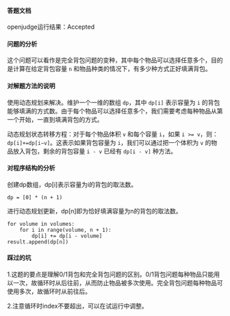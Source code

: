 #### 答题文档

openjudge运行结果：Accepted

#### 问题的分析

这个问题可以看作是完全背包问题的变种，其中每个物品可以选择任意多个，目的是计算在给定背包容量 `n` 和物品种类的情况下，有多少种方式正好填满背包。

#### 对解题方法的说明

使用动态规划来解决。维护一个一维的数组 `dp`，其中 `dp[i]` 表示容量为 `i` 的背包能够填满的方式数。由于每个物品可以选择任意多个，我们需要考虑每种物品从第一个开始，一直到填满背包的方式。

动态规划状态转移方程：对于每个物品体积 `v` 和每个容量 `i`，如果 `i >= v`，则：`dp[i]+=dp[i−v]`。这表示如果背包容量为 `i`，我们可以通过把一个体积为 `v` 的物品放入背包，剩余的背包容量 `i - v` 已经有 `dp[i - v]` 种方法。

#### 对程序结构的分析

创建dp数组，dp[i]表示容量为i的背包的取法数。

```
dp = [0] * (n + 1)
```

进行动态规划更新，dp[n]即为恰好填满容量为n的背包的取法数。

```
for volume in volumes:
    for i in range(volume, n + 1):
        dp[i] += dp[i - volume]
result.append(dp[n])
```

#### 踩过的坑

1.这题的要点是理解0/1背包和完全背包问题的区别。0/1背包问题每种物品只能用以一次，故循环时从后往前，从而防止物品被多次使用。完全背包问题每种物品可使用多次，故循环时从前往后。

2.注意循环时index不要超出，可以在试运行中调整。